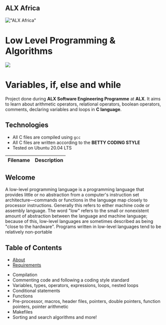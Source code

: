 ## ALX Africa

!["ALX Africa"
](https://www.alxafrica.com/wp-content/uploads/2022/01/banner-img-2.png)

# Low Level Programming & Algorithms

![](https://www.alxafrica.com/wp-content/uploads/2022/01/header-logo.png)

# Variables, if, else and while

Project done during **ALX Software Engineering Programme** at **ALX**. It aims to learn about arithmetic operators, relational operators, boolean operators, comments, declaring variables and loops in **C language**.

## Technologies
* All C files are compiled using `gcc`
* All C files are written according to the **BETTY CODING STYLE**
* Tested on Ubuntu 20.04 LTS

| Filename | Description |
| -------- | ----------- |

## Welcome
A low-level programming language is a programming language that provides little or no abstraction from a computer's instruction set architecture—commands or functions in the language map closely to processor instructions. Generally this refers to either machine code or assembly language. The word "low" refers to the small or nonexistent amount of abstraction between the language and machine language; because of this, low-level languages are sometimes described as being "close to the hardware". Programs written in low-level languages tend to be relatively non-portable

## Table of Contents
* [About](#about)
* [Requirements](#requirements)

- Compilation
- Commenting code and following a coding style standard
- Variables, types, operators, expressions, loops, nested loops
- Conditional statements
- Functions
- Pre-processor, macros, header files, pointers, double pointers, function pointers, pointer arithmetic
- Makefiles
- Sorting and search algorithms
and more!
